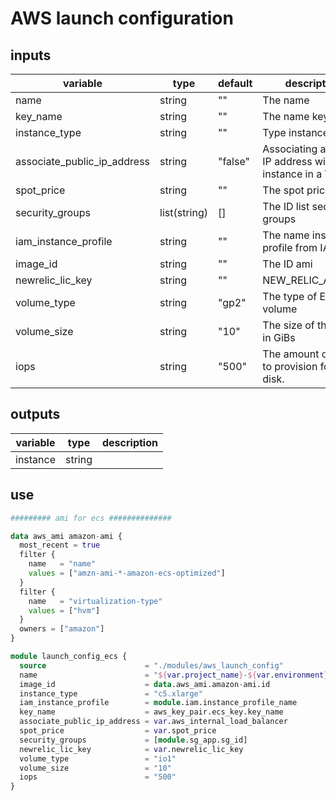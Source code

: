 # AWS launch configuration

## inputs
| variable                    | type         | default | description                                               |
| --------------------------- | ------------ | ------- | --------------------------------------------------------- |
| name                        | string       | ""      | The name                                                  |
| key_name                    | string       | ""      | The name key pair                                         |
| instance_type               | string       | ""      | Type instance                                             |
| associate_public_ip_address | string       | "false" | Associating a public IP address with an instance in a VPC |
| spot_price                  | string       | ""      | The spot price                                            |
| security_groups             | list(string) | []      | The ID list security groups                               |
| iam_instance_profile        | string       | ""      | The name instance profile from IAM                        |
| image_id                    | string       | ""      | The ID ami                                                |
| newrelic_lic_key            | string       | ""      | NEW_RELIC_API_KEY                                         |
| volume_type                 | string       | "gp2"   | The type of EBS volume                                    |
| volume_size                 | string       | "10"    | The size of the drive in GiBs                             |
| iops                        | string       | "500"   | The amount of IOPS to provision for the disk.             |

## outputs
| variable | type   | description |
| -------- | ------ | ----------- |
| instance | string |             |

## use

```terraform
######### ami for ecs ##############

data aws_ami amazon-ami {
  most_recent = true
  filter {
    name   = "name"
    values = ["amzn-ami-*-amazon-ecs-optimized"]
  }
  filter {
    name   = "virtualization-type"
    values = ["hvm"]
  }
  owners = ["amazon"]
}

module launch_config_ecs {
  source                      = "./modules/aws_launch_config"
  name                        = "${var.project_name}-${var.environment}"
  image_id                    = data.aws_ami.amazon-ami.id
  instance_type               = "c5.xlarge"
  iam_instance_profile        = module.iam.instance_profile_name
  key_name                    = aws_key_pair.ecs_key.key_name
  associate_public_ip_address = var.aws_internal_load_balancer
  spot_price                  = var.spot_price
  security_groups             = [module.sg_app.sg_id]
  newrelic_lic_key            = var.newrelic_lic_key
  volume_type                 = "io1"
  volume_size                 = "10"
  iops                        = "500"
}
```

